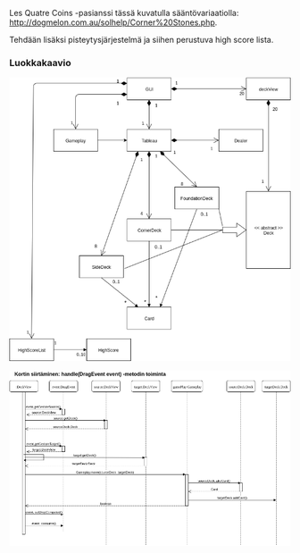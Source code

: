 Les Quatre Coins -pasianssi tässä kuvatulla sääntövariaatiolla:
http://dogmelon.com.au/solhelp/Corner%20Stones.php.

Tehdään lisäksi pisteytysjärjestelmä ja siihen perustuva high score lista.

### Luokkakaavio

![luokkakaavio](/dokumentaatio/javalabra-luokkakaavio.png)


![sekvenssikaavio](/dokumentaatio/handle_sekvenssi.png)


 
